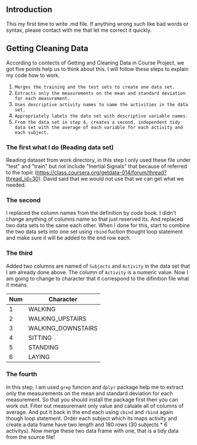 ## Introduction

This my first time to write .md file. If anything wrong such like bad words or
syntax, please contact with me that let me correct it quickly. 

## Getting Cleaning Data

According to contects of Getting and Cleaning Data in Course Project, we got five
points help us to think about this. I will follow these steps to explain my code 
how to work.

1. `Merges the training and the test sets to create one data set.`
2. `Extracts only the measurements on the mean and standard deviation for each measurement.`
3. `Uses descriptive activity names to name the activities in the data set.`
4. `Appropriately labels the data set with descriptive variable names.`
5. `From the data set in step 4, creates a second, independent tidy data set with the average
   of each variable for each activity and each subject.`

### The first what I do (Reading data set)

Reading dataset from work directory, in this step I only used these file under "test" and "train"
but not include "Inertial Signals" that because of referred to the topic (https://class.coursera.org/getdata-014/forum/thread?thread_id=30). David said that we would not use that we can get what we needed.


### The second

I replaced the column names from the definition by code book. I didn't change anything of columns name so that just 
reserved its. And replaced two data sets to the same each other. When I done for this, start to combine the two data
sets into one set using `rbind` fuction thought loop statement and make sure it will be added to the end row each.


### The third

Added two columns are named of `Subjects` and `Activity` in the data set that I am already done above.
The column of `Activity` is a numeric value. Now I am going to change to character that it correspond to the difinition 
file what it means.

Num | Character
----|----------
1 | WALKING
2 | WALKING_UPSTAIRS
3 | WALKING_DOWNSTAIRS
4 | SITTING
5 | STANDING
6 | LAYING

### The fourth

In this step, I am used `grep` funcion and `dplyr` package help me to extract only the measurements on the mean and standard deviation for each measurement. So that you should install the package first then you can work out. Filter out measuremant only value and caluate all of columns of average. And put it back in the end each using `cbind` and `rbind` again though loop
statement. Order each subject which its maps activity and create a data frame have two length and 180 rows (30 subjects * 6 activitys). Now merge these two data frame with one, that is a tidy data from the source file!

